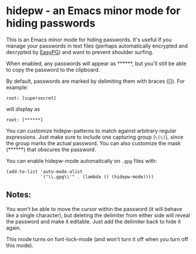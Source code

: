 # hidepw - an Emacs minor mode for hiding passwords

This is an Emacs minor mode for hiding passwords. It's useful if you
manage your passwords in text files (perhaps automatically encrypted
and decrypted by [EasyPG](http://epg.sourceforge.jp/)) and want to
prevent shoulder surfing.

When enabled, any passwords will appear as ******, but you'll still be
able to copy the password to the clipboard.

By default, passwords are marked by delimiting them with braces ([]).
For example:

```
root: [supersecret]
```

will display as

```
root: [******]
```

You can customize hidepw-patterns to match against arbitrary regular
expressions. Just make sure to include one capturing group (`\(\)`),
since the group marks the actual password. You can also customize the
mask (******) that obscures the password.

You can enable hidepw-mode automatically on `.gpg` files with:

```
(add-to-list 'auto-mode-alist
             '("\\.gpg\\'" . (lambda () (hidepw-mode))))
```

## Notes:

You won't be able to move the cursor within the password (it will
behave like a single character), but deleting the delimiter from
either side will reveal the password and make it editable. Just add
the delimiter back to hide it again.

This mode turns on font-lock-mode (and won't turn it off when you turn
 off this mode).
